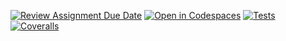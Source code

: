[![Review Assignment Due Date](https://classroom.github.com/assets/deadline-readme-button-22041afd0340ce965d47ae6ef1cefeee28c7c493a6346c4f15d667ab976d596c.svg)](https://classroom.github.com/a/hGiCucuU)
[![Open in Codespaces](https://classroom.github.com/assets/launch-codespace-2972f46106e565e64193e422d61a12cf1da4916b45550586e14ef0a7c637dd04.svg)](https://classroom.github.com/open-in-codespaces?assignment_repo_id=18516841)
[![Tests](https://github.com/ULL-ESIT-INF-DSI-2425/prct06-generics-solid-IPG04/actions/workflows/ci.yml/badge.svg)](https://github.com/ULL-ESIT-INF-DSI-2425/prct06-generics-solid-IPG04/actions/workflows/ci.yml)
[![Coveralls](https://github.com/ULL-ESIT-INF-DSI-2425/prct06-generics-solid-IPG04/actions/workflows/coveralls.yml/badge.svg)](https://github.com/ULL-ESIT-INF-DSI-2425/prct06-generics-solid-IPG04/actions/workflows/coveralls.yml)
